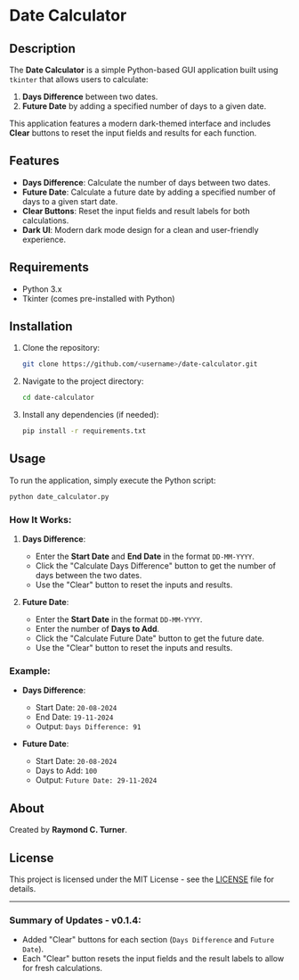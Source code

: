 # Date Calculator

## Description

The **Date Calculator** is a simple Python-based GUI application built using `tkinter` that allows users to calculate:

1. **Days Difference** between two dates.
2. **Future Date** by adding a specified number of days to a given date.

This application features a modern dark-themed interface and includes **Clear** buttons to reset the input fields and results for each function.

## Features

- **Days Difference**: Calculate the number of days between two dates.
- **Future Date**: Calculate a future date by adding a specified number of days to a given start date.
- **Clear Buttons**: Reset the input fields and result labels for both calculations.
- **Dark UI**: Modern dark mode design for a clean and user-friendly experience.

## Requirements

- Python 3.x
- Tkinter (comes pre-installed with Python)

## Installation

1. Clone the repository:

    ```bash
    git clone https://github.com/<username>/date-calculator.git
    ```

2. Navigate to the project directory:

    ```bash
    cd date-calculator
    ```

3. Install any dependencies (if needed):

    ```bash
    pip install -r requirements.txt
    ```

## Usage

To run the application, simply execute the Python script:

```bash
python date_calculator.py
```

### How It Works:

1. **Days Difference**:
   - Enter the **Start Date** and **End Date** in the format `DD-MM-YYYY`.
   - Click the "Calculate Days Difference" button to get the number of days between the two dates.
   - Use the "Clear" button to reset the inputs and results.

2. **Future Date**:
   - Enter the **Start Date** in the format `DD-MM-YYYY`.
   - Enter the number of **Days to Add**.
   - Click the "Calculate Future Date" button to get the future date.
   - Use the "Clear" button to reset the inputs and results.

### Example:
- **Days Difference**:
  - Start Date: `20-08-2024`
  - End Date: `19-11-2024`
  - Output: `Days Difference: 91`

- **Future Date**:
  - Start Date: `20-08-2024`
  - Days to Add: `100`
  - Output: `Future Date: 29-11-2024`

## About

Created by **Raymond C. Turner**.

## License

This project is licensed under the MIT License - see the [LICENSE](LICENSE) file for details.

---

### Summary of Updates - v0.1.4:
- Added "Clear" buttons for each section (`Days Difference` and `Future Date`).
- Each "Clear" button resets the input fields and the result labels to allow for fresh calculations.